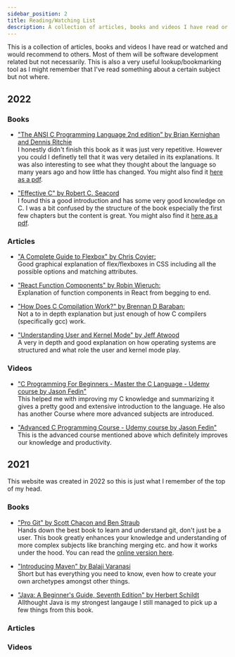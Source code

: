 ```yaml
---
sidebar_position: 2
title: Reading/Watching List
description: A collection of articles, books and videos I have read or watched and would recommend to others
---
```


This is a collection of articles, books and videos I have read or watched and would recommend to others. Most of them will be software development related but not necessarily. This is also a very useful lookup/bookmarking tool as I might remember that I've read something about a certain subject but not where.

## 2022

### Books

- ["The ANSI C Programming Language 2nd edition" by Brian Kernighan and Dennis Ritchie](https://books.google.ch/books?id=OpJ_0zpF7jIC&source=gbs_navlinks_s)<br/>
  I honestly didn't finish this book as it was just very repetitive. However you could I definetly tell that it was very detailed in its explanations. It was also interesting to see what they thought about the language so many years ago and how little has changed. You might also find it [here as a pdf](https://github.com/MTJailed/C-Programming-Books/blob/master/The%20ANSI%20C%20Programming%20Language.pdf).

- ["Effective C" by Robert C. Seacord](https://nostarch.com/Effective_C)<br/>
  I found this a good introduction and has some very good knowledge on C. I was a bit confused by the structure of the book especially the first few chapters but the content is great. You might also find it [here as a pdf](https://dokumen.pub/qdownload/effective-c-an-introduction-to-professional-c-programming-1nbsped-1718501048-9781718501041.html).

### Articles

- ["A Complete Guide to Flexbox" by Chris Coyier:](https://css-tricks.com/snippets/css/a-guide-to-flexbox/)<br/>
  Good graphical explanation of flex/flexboxes in CSS including all the possible options and matching attributes.

- ["React Function Components" by Robin Wieruch:](https://www.robinwieruch.de/react-function-component/)<br/>
  Explanation of function components in React from begging to end.

- ["How Does C Compilation Work?" by Brennan D Baraban:](https://medium.com/@bdov_/what-happens-when-you-type-gcc-main-c-a4454564e96d)<br/>
  Not a to in depth explanation but just enough of how C compilers (specifically gcc) work.

- ["Understanding User and Kernel Mode" by Jeff Atwood](https://blog.codinghorror.com/understanding-user-and-kernel-mode/)<br/>
  A very in depth and good explanation on how operating systems are structured and what role the user and kernel mode play.

### Videos

- ["C Programming For Beginners - Master the C Language - Udemy course by Jason Fedin"](https://www.udemy.com/course/c-programming-for-beginners-/)<br/>
  This helped me with improving my C knowledge and summarizing it gives a pretty good and extensive introduction to the language. He also has another Course where more advanced subjects are introduced.

- ["Advanced C Programming Course - Udemy course by Jason Fedin"](https://www.udemy.com/course/advanced-c-programming-cours)<br/>
  This is the advanced course mentioned above which definitely improves our knowledge and productivity.

## 2021

This website was created in 2022 so this is just what I remember of the top of my head.

### Books

- ["Pro Git" by Scott Chacon and Ben Straub](https://git-scm.com/book/en/v2)<br/>
  Hands down the best book to learn and understand git, don't just be a user. This book greatly enhances your knowledge and understanding of more complex subjects like branching merging etc. and how it works under the hood. You can read the [online version here](https://git-scm.com/book/en/v2).

- ["Introducing Maven" by Balaji Varanasi](https://books.google.ch/books?id=ECe7DwAAQBAJ&source=gbs_navlinks_s)<br/>
  Short but has everything you need to know, even how to create your own archetypes amongst other things.

- ["Java: A Beginner's Guide, Seventh Edition" by Herbert Schildt](https://books.google.ch/books/about/Java_A_Beginner_s_Guide_Seventh_Edition.html?id=fY8qvgAACAAJ&source=kp_book_description&redir_esc=y)<br/>
  Allthought Java is my strongest langauge I still managed to pick up a few things from this book.

### Articles

### Videos
